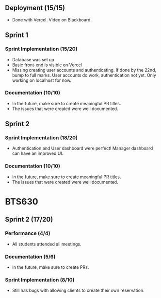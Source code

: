 ## Deployment (15/15)
- Done with Vercel. Video on Blackboard.

## Sprint 1

### Sprint Implementation (15/20)
- Database was set up
- Basic front-end is visible on Vercel
- Missing creating user accounts and authenticating. If done by the 22nd, bump to full marks. User accounts do work, authentication not yet. Only working on localhost for now.

### Documentation (10/10)
- In the future, make sure to create meaningful PR titles.
- The issues that were created were well documented.

## Sprint 2

### Sprint Implementation (18/20)
- Authentication and User dashboard were perfect! Manager dashboard can have an improved UI.

### Documentation (10/10)
- In the future, make sure to create meaningful PR titles.
- The issues that were created were well documented.

# BTS630

## Sprint 2 (17/20)

### Performance (4/4)
- All students attended all meetings.

### Documentation (5/6)
- In the future, make sure to create PRs.

### Sprint Implementation (8/10)
- Still has bugs with allowing clients to create their own reservation.


